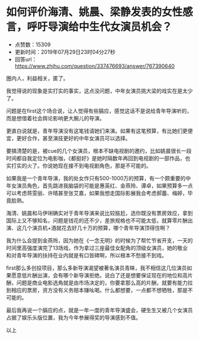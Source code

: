 # 如何评价海清、姚晨、梁静发表的女性感言，呼吁导演给中生代女演员机会？
- 点赞数：15309
- 更新时间：2019年07月29日23时04分27秒
- 回答url：https://www.zhihu.com/question/337476693/answer/767390640
<body>
 <p data-pid="k4zp2gLX">圈内人，利益相关，匿了。</p>
 <p data-pid="qbDwjktg">我觉得说的现象是实打实的事实，这点没问题，中年女演员挑大梁的戏实在是太少了。</p>
 <p data-pid="848BLKyj">问题是在first这个场合说，让人觉得有些膈应，感觉这话不是说给青年导演听的，而是想借着社会舆论影响更大腕儿的导演。</p>
 <p data-pid="4HTW4vZs">更直白说就是，青年导演没有这笔钱请她们来演。如果有这笔预算，有比她们更便宜，更好合作，甚至演技更好的中年女演员可以选择。</p>
 <p data-pid="MTx9DpH4">要搞清楚的是，被cue的几个女演员，根本不缺电视剧的邀约，比如姚晨很长一段时间都自我定位为电影咖，《都挺好》是她时隔数年再回到电视剧的一部作品，也实打实的火了。你说她现在接不到电视剧角色，那是不可能的。</p>
 <p data-pid="qV8KlwRq">如果我是一个青年导演，我的处女作只有500-1000万的预算，有一个颇重要的中年女演员角色，首先跳进我脑袋的可能是惠英红、金燕玲、谭卓，如果预算多一点可以考虑蒋雯丽、许晴甚至张艾嘉，如果我想走国际影展我会考虑郝蕾、梅婷，毕竟脸熟。</p>
 <p data-pid="2OjYDiw9">海清、姚晨和马伊琍确实对于青年导演来说比较尴尬，选你既没有票房效应，拿到国际上又不够知名，问题是钱花的还不少，差旅规格也不可能太低，就算零片酬出演、这几个演员机+酒就花去好几十万的预算，哪个青年导演顶得住啊？</p>
 <p data-pid="8dcul68v">我为什么会提到金燕玲，因为她在《一念无明》的时候为了帮忙节省开支，一天的时间里高强度演完了13场戏，作为拿过三座最佳女配角的顶级女演员，她的敬业和对青年导演的扶持在业内就是有口皆碑啊，所以根本不愁接不到戏。</p>
 <p data-pid="D9wCVjwX">first那么多创投项目，那么多新导演渴望被著名演员青睐，我不相信这几位演员如果愿意低片酬出演，会有哪个新导演拒绝。说白了还是想要保证现在的地位和高片酬，问题是商业电影选角就是由市场决定的，你要拿那么高的片酬，就要有能力拉到相应的票房，资方没有义务赔本赚吆喝。什么都想要，一点都不想牺牲，那是不可能的。</p>
 <p data-pid="Tz1bCWzs">最后我再说一个膈应的点，就是一年一度的青年导演盛会，硬生生又被几个女演员占据了娱乐头版位置，我为今年参展得奖的导演感到不值。</p>
 <p data-pid="pFUofGLP">以上</p>
 <p></p>
</body>
